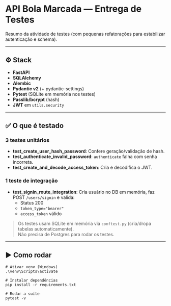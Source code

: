 # API Bola Marcada — Entrega de Testes

Resumo da atividade de testes (com pequenas refatorações para estabilizar autenticação e schema).

---

## ⚙️ Stack

- **FastAPI**
- **SQLAlchemy**
- **Alembic**
- **Pydantic v2** (+ pydantic-settings)
- **Pytest** (SQLite em memória nos testes)
- **Passlib/bcrypt** (hash)
- **JWT** em `utils.security`

---

## ✅ O que é testado

### 3 testes unitários

- **test_create_user_hash_password**: Confere geração/validação de hash.
- **test_authenticate_invalid_password**: `authenticate` falha com senha incorreta.
- **test_create_and_decode_access_token**: Cria e decodifica o JWT.

### 1 teste de integração

- **test_signin_route_integration**: Cria usuário no DB em memória, faz POST `/users/signin` e valida:
  - Status 200
  - `token_type="bearer"`
  - `access_token` válido

> Os testes usam SQLite em memória via `conftest.py` (cria/dropa tabelas automaticamente).  
> Não precisa de Postgres para rodar os testes.

---

## ▶️ Como rodar

```shell
# Ativar venv (Windows)
.\venv\Scripts\activate

# Instalar dependências
pip install -r requirements.txt

# Rodar a suíte
pytest -v

```
